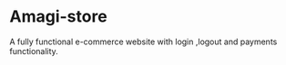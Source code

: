 # Amagi-store
A fully functional e-commerce website with login ,logout and payments functionality.


